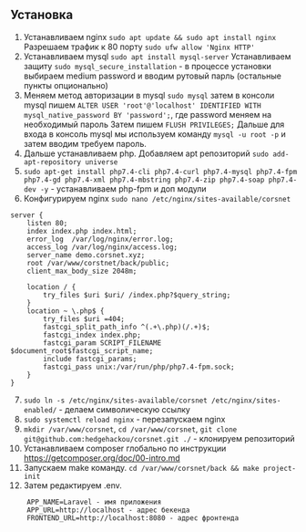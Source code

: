 ## Установка

1. Устанавливаем nginx
   `sudo apt update && sudo apt install nginx`
Разрешаем трафик к 80 порту
    `sudo ufw allow 'Nginx HTTP'`
2. Устанавливаем mysql
    `sudo apt install mysql-server`
Устанавливаем защиту
    `sudo mysql_secure_installation` - в процессе установки выбираем medium password и вводим рутовый парль (остальные пункты опционально)
3. Меняем метод авторизации в mysql
    `sudo mysql` затем в консоли mysql пишем `ALTER USER 'root'@'localhost' IDENTIFIED WITH mysql_native_password BY 'password';`, где password меняем на необходимый пароль
Затем пишем `FLUSH PRIVILEGES;` Дальше для входа в консоль mysql мы используем команду `mysql -u root -p` и затем вводим требуем пароль.
4. Дальше устанавливаем php. Добавляем apt репозиторий `sudo add-apt-repository universe`
5. `sudo apt-get install php7.4-cli php7.4-curl php7.4-mysql php7.4-fpm php7.4-gd php7.4-xml php7.4-mbstring php7.4-zip php7.4-soap php7.4-dev -y` - устанавливаем php-fpm и доп модули
6. Конфигурируем nginx `sudo nano /etc/nginx/sites-available/corsnet`
```
server {
    listen 80;
    index index.php index.html;
    error_log  /var/log/nginx/error.log;
    access_log /var/log/nginx/access.log;
    server_name demo.corsnet.xyz;
    root /var/www/corstnet/back/public;
    client_max_body_size 2048m;        

    location / {
        try_files $uri $uri/ /index.php?$query_string;
    }
    location ~ \.php$ {
        try_files $uri =404;
        fastcgi_split_path_info ^(.+\.php)(/.+)$;
        fastcgi_index index.php;
        fastcgi_param SCRIPT_FILENAME $document_root$fastcgi_script_name;
        include fastcgi_params;
        fastcgi_pass unix:/var/run/php/php7.4-fpm.sock;
    }
}
```
7. `sudo ln -s /etc/nginx/sites-available/corsnet /etc/nginx/sites-enabled/` - делаем символическую ссылку
8. `sudo systemctl reload nginx` - перезапускаем nginx
9. `mkdir /var/www/corsnet`, `cd /var/www/corsnet`, `git clone git@github.com:hedgehackou/corsnet.git ./` - клонируем репозиторий
10. Устанавливаем composer глобально по инструкции https://getcomposer.org/doc/00-intro.md
11. Запускаем make команду. `cd /var/www/corsnet/back && make project-init`
12. Затем редактируем .env.
```
    APP_NAME=Laravel - имя приложения
    APP_URL=http://localhost - адрес бекенда
    FRONTEND_URL=http://localhost:8080 - адрес фронтенда
```
